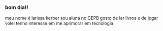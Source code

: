 ### bom dia!!

meu nome é larissa kerber 
sou aluna no CEPB
gosto de ler livros e de jogar volei 
tenho interesse em me aprimorar em tecnologia 


